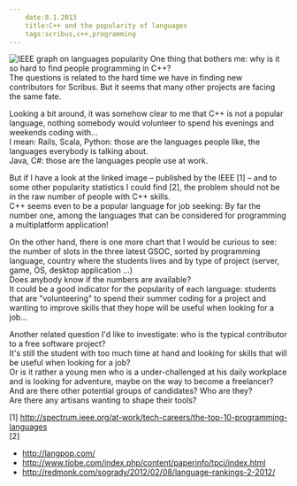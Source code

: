 ```yaml
---
    date:8.1.2013
    title:C++ and the popularity of languages
    tags:scribus,c++,programming
---
```


![IEEE graph on languages popularity](https://raw.github.com/aoloe/htdocs-blog-impagina/master/image/2013-01-09-popular-languages.jpg "IEEE graph on languages popularity")
One thing that bothers me: why is it so hard to find people programming in C++?<br />
The questions is related to the hard time we have in finding new contributors for Scribus. But it seems that many other projects are facing the same fate.

Looking a bit around, it was somehow clear to me that C++ is not a popular language, nothing somebody would volunteer to spend his evenings and weekends coding with...<br />
I mean: Rails, Scala, Python: those are the languages people like, the languages everybody is talking about.<br />
Java, C#: those are the languages people use at work.

But if I have a look at the linked image – published by the IEEE [1] – and to some other popularity statistics I could find [2], the problem should not be in the raw number of people with C++ skills.<br />
C++ seems even to be a popular language for job seeking: By far the number one, among the languages that can be considered for programming a multiplatform application!

On the other hand, there is one more chart that I would be curious to see: the number of slots in the three latest GSOC, sorted by programming language, country where the students lives and by type of project (server, game, OS, desktop application ...)<br />
Does anybody know if the numbers are available?<br />
It could be a good indicator for the popularity of each language: students that are "volunteering" to spend their summer coding for a project and wanting to improve skills that they hope will be useful when looking for a job...

Another related question I'd like to investigate: who is the typical contributor to a free software project?<br />
It's still the student with too much time at hand and looking for skills that will be useful when looking for a job?<br />
Or is it rather a young men who is a under-challenged at his daily workplace and is looking for adventure, maybe on the way to become a freelancer?<br />
And are there other potential groups of candidates? Who are they?<br />
Are there any artisans wanting to shape their tools?


[1] http://spectrum.ieee.org/at-work/tech-careers/the-top-10-programming-languages<br />
[2]
- http://langpop.com/
- http://www.tiobe.com/index.php/content/paperinfo/tpci/index.html
- http://redmonk.com/sogrady/2012/02/08/language-rankings-2-2012/

